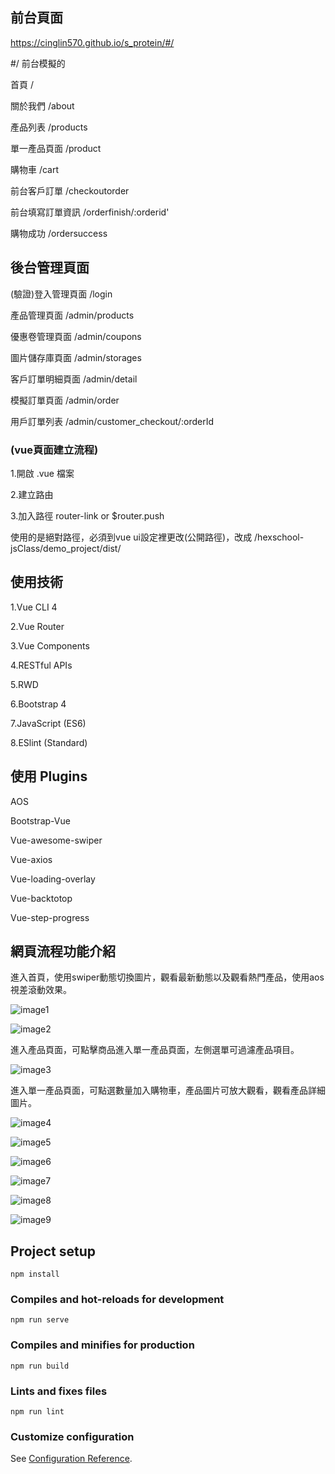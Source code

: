 ## 前台頁面

https://cinglin570.github.io/s_protein/#/

#/ 前台模擬的

首頁 /

關於我們 /about

產品列表 /products

  單一產品頁面 /product
  
購物車 /cart

前台客戶訂單 /checkoutorder

前台填寫訂單資訊 /orderfinish/:orderid'

購物成功 /ordersuccess

## 後台管理頁面
(驗證)登入管理頁面 /login

產品管理頁面 /admin/products

優惠卷管理頁面 /admin/coupons

圖片儲存庫頁面 /admin/storages

客戶訂單明細頁面 /admin/detail

模擬訂單頁面 /admin/order

用戶訂單列表 /admin/customer_checkout/:orderId

### (vue頁面建立流程)

1.開啟 .vue 檔案

2.建立路由

3.加入路徑 router-link or $router.push

使用的是絕對路徑，必須到vue ui設定裡更改(公開路徑)，改成  /hexschool-jsClass/demo_project/dist/

## 使用技術

1.Vue CLI 4

2.Vue Router

3.Vue Components

4.RESTful APIs

5.RWD

6.Bootstrap 4

7.JavaScript (ES6)

8.ESlint (Standard)

## 使用 Plugins

AOS

Bootstrap-Vue

Vue-awesome-swiper

Vue-axios

Vue-loading-overlay

Vue-backtotop

Vue-step-progress

## 網頁流程功能介紹

進入首頁，使用swiper動態切換圖片，觀看最新動態以及觀看熱門產品，使用aos視差滾動效果。

![image1](https://github.com/CingLin570/s_proteinPicture/blob/master/2.1.png?raw=true)

![image2](https://github.com/CingLin570/s_proteinPicture/blob/master/3.1.png?raw=true)

進入產品頁面，可點擊商品進入單一產品頁面，左側選單可過濾產品項目。

![image3](https://github.com/CingLin570/s_proteinPicture/blob/master/4.PNG?raw=true)

進入單一產品頁面，可點選數量加入購物車，產品圖片可放大觀看，觀看產品詳細圖片。

![image4](https://github.com/CingLin570/s_proteinPicture/blob/master/5.PNG?raw=true)

![image5](https://github.com/CingLin570/s_proteinPicture/blob/master/6.PNG?raw=true)

![image6](https://github.com/CingLin570/s_proteinPicture/blob/master/7.PNG?raw=true)

![image7](https://github.com/CingLin570/s_proteinPicture/blob/master/8.PNG?raw=true)

![image8](https://github.com/CingLin570/s_proteinPicture/blob/master/9.PNG?raw=true)

![image9](https://github.com/CingLin570/s_proteinPicture/blob/master/10.PNG?raw=true)
## Project setup
```
npm install
```

### Compiles and hot-reloads for development
```
npm run serve
```

### Compiles and minifies for production
```
npm run build
```

### Lints and fixes files
```
npm run lint
```

### Customize configuration
See [Configuration Reference](https://cli.vuejs.org/config/).

